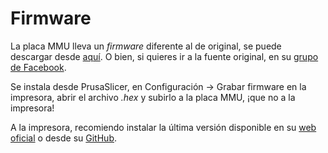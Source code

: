 # Firmware

La placa MMU lleva un _firmware_ diferente al de original, se puede descargar desde [aquí](https://1drv.ms/u/s!AnWnBndJHlFzmM9bh2x28OhpBJiSAA?e=gxj4XI). O bien, si quieres ir a la fuente original, en su [grupo de Facebook](https://www.facebook.com/groups/744982719604122).

Se instala desde PrusaSlicer, en Configuración -> Grabar firmware en la impresora, abrir el archivo _.hex_ y subirlo a la placa MMU, ¡que no a la impresora!

A la impresora, recomiendo instalar la última versión disponible en su [web oficial](https://cdn.prusa3d.com/downloads/firmware/prusa3d\_fw\_3\_9\_2\_MK3S.zip) o desde su [GitHub](https://github.com/prusa3d/Prusa-Firmware).
